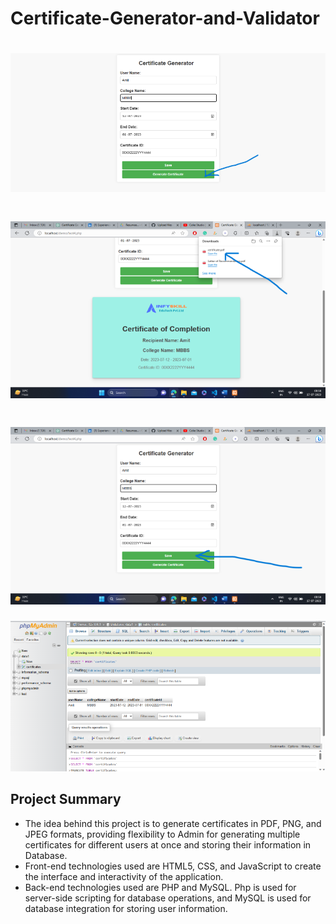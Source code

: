 # Certificate-Generator-and-Validator
![logo](https://github.com/ShubhamKJ123/Certificate-Generator-and-Validator/blob/main/cg11.png)
=========================================================
![logo](https://github.com/ShubhamKJ123/Certificate-Generator-and-Validator/blob/main/cg22.png)
=========================================================
![logo](https://github.com/ShubhamKJ123/Certificate-Generator-and-Validator/blob/main/cg44.png)
=========================================================
![logo](https://github.com/ShubhamKJ123/Certificate-Generator-and-Validator/blob/main/cg33.png)
## Project Summary
* The idea behind this project is to generate certificates in PDF, PNG, and JPEG formats, providing flexibility to Admin for generating 
  multiple certificates for different users at once and storing their information in Database.
* Front-end technologies used are HTML5, CSS, and JavaScript to create the interface and interactivity of the application.
* Back-end technologies used are PHP and MySQL. Php is used for server-side scripting for database operations, and MySQL is used for 
  database integration for storing user information.

